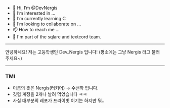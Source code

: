 - 👋 Hi, I’m @DevNergis
- 👀 I’m interested in ...
- 🌱 I’m currently learning C
- 💞️ I’m looking to collaborate on ...
- 📫 How to reach me ...
- 🏢 I'm part of the sqlare and textcord team.

---

안녕하세요! 저는 고등학생인 Dev_Nergis 입니다!
(평소에는 그냥 Nergis 라고 불러 주세요~)

---

### TMI
- 이름의 뜻은 Nergis(터키어) -> 수선화 입니다.
- 깃헙 계정을 2개나 날려 먹었습니다 ㅋㅋ
- 사실 대부분의 레포가 프라이빗 이기는 하지만 뭐..


<!---
DevNergis/DevNergis is a ✨ special ✨ repository because its `README.md` (this file) appears on your GitHub profile.
You can click the Preview link to take a look at your changes.
--->
